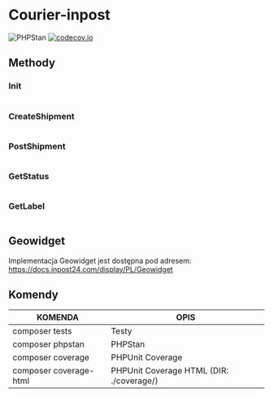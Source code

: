 # Courier-inpost

![PHPStan](https://img.shields.io/badge/PHPStan-level%205-brightgreen.svg?style=flat) [![codecov.io](https://codecov.io/github/sylapi/courier-inpost/coverage.svg)](https://codecov.io/github/sylapi/courier-inpost/)

## Methody

### Init

```php

```

### CreateShipment

```php

```

### PostShipment

```php

```

### GetStatus

```php

```


### GetLabel

```php

```

## Geowidget

Implementacja Geowidget jest dostępna pod adresem: https://docs.inpost24.com/display/PL/Geowidget

## Komendy

| KOMENDA | OPIS |
| ------ | ------ |
| composer tests | Testy |
| composer phpstan |  PHPStan |
| composer coverage | PHPUnit Coverage |
| composer coverage-html | PHPUnit Coverage HTML (DIR: ./coverage/) |
